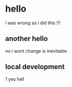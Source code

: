 # hello 

i was wrong so i did this !!!

## another hello 

no i wont
change is inevitable 

## local development 

1 yes 
hell 